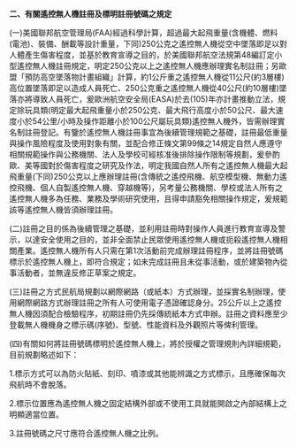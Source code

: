 **二、有關遙控無人機註冊及標明註冊號碼之規定**

\(一\)美國聯邦航空管理局\(FAA\)經過科學計算，超過最大起飛重量\(含機體、燃料\(電池\)、裝備、酬載等設計重量，下同\)250公克之遙控無人機從空中墜落即足以對人體產生傷害程度，並基於教育宣導之目的，於美國聯邦航空法規第48編訂定小型遙控無人機註冊規定，明定250公克以上之遙控無人機應辦理實名制註冊；另歐盟「預防高空墜落物計畫組織」計算，約1公斤重之遙控無人機從11公尺\(約3層樓\)高位置墜落即足以造成人員死亡、250公克重之遙控無人機從40公尺\(約10層樓\)墜落亦將導致人員死亡，爰歐洲航空安全局\(EASA\)於去\(105\)年亦計畫推動立法，規定除玩具類\(明定最大起飛重量小於250公克、最大飛行高度小於50公尺、最大速度小於54公里/小時及操作距離小於100公尺屬玩具類\)遙控無人機外，皆需辦理實名制註冊登記。有鑒於遙控無人機註冊事宜為後續管理規範之基礎，註冊最低重量與操作風險程度及使用對象有關，並配合修正條文第99條之14規定自然人應遵守相關規範操作與公務機關、法人及學校可經核准後排除操作限制等規劃，爰參酌歐、美等國對於傷害程度之研究及作法，明定我國自然人所有之遙控無人機最大起飛重量\(下同\)250公克以上應辦理註冊\(含傳統之遙控飛機、航空模型機、無動力遙控飛機、個人自製遙控無人機、穿越機等\)，另考量公務機關、學校或法人所有之遙控無人機多為任務、業務及學術研究使用，且得申請豁免相關操作規定，爰規範該等遙控無人機皆須辦理註冊。

\(二\)註冊之目的係為後續管理之基礎，並利用註冊時對操作人員進行教育宣導及警示，以達安全使用之目的，並非全面禁止民眾使用遙控無人機或扼殺遙控無人機相關產業。遙控無人機所有人只需在第1次活動前完成辦理註冊程序，並將註冊號碼標示於遙控無人機上，即符合規定；如未完成註冊且未從事活動，或於建築物內從事活動者，並無違反修正草案之規定。

\(三\)註冊之方式民航局規劃以網際網路（或紙本）方式辦理，並採實名制辦理，使用網際網路方式辦理註冊之所有人可使用電子憑證確認身分。25公斤以上之遙控無人機因須配合檢驗程序，初期註冊仍先採傳統紙本方式申辦。註冊之資料應至少登載無人機機身之標示碼\(序號\)、型號、性能資料及外觀照片等俾利管理。

\(四\)有關如何將註冊號碼標明於遙控無人機上，將於授權之管理規則內詳細規範，目前規劃略述如下：

1.標示方式可以為防火貼紙、刻印、噴漆或其他能辨識之方式標示，且應確保每次飛航時不會脫落。

2.標示位置應為遙控無人機之固定結構外部或不使用工具就能開啟之內部結構上之明顯適當位置。

3.註冊號碼之尺寸應符合遙控無人機之比例。

